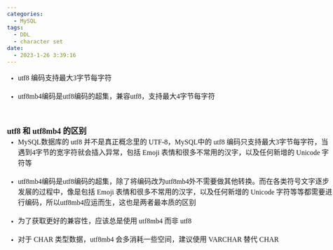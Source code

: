 ```yaml
---
categories:
  - MySQL
tags:
  - DDL
  - character set
date:
  - 2023-1-26 3:39:16
---
```


<body lang=zh-CN style='font-family:Calibri;font-size:11.0pt'>
<!--StartFragment-->

<div style='direction:ltr;border-width:100%'>

<div style='direction:ltr;margin-top:0in;margin-left:0in;width:7.759in'>

<div style='direction:ltr;margin-top:0in;margin-left:0in;width:7.759in'>

<ul type=disc style='direction:ltr;unicode-bidi:embed;margin-top:0in;
 margin-bottom:0in'>
 <li style='margin-top:0;margin-bottom:0;vertical-align:middle'><span
     style='font-family:"Comic Sans MS";font-size:12.0pt' lang=zh-CN>utf8</span><span
     style='font-family:"Comic Sans MS";font-size:12.0pt' lang=en-US> </span><span
     style='font-family:"Microsoft YaHei UI";font-size:12.0pt' lang=zh-CN>编码支持最大</span><span
     style='font-family:"Comic Sans MS";font-size:12.0pt' lang=zh-CN>3</span><span
     style='font-family:"Microsoft YaHei UI";font-size:12.0pt' lang=zh-CN>字节每字符</span></li>
</ul>

<p style='margin:0in;margin-left:.375in;font-family:"Microsoft YaHei UI";
font-size:12.0pt'>&nbsp;</p>

<ul type=disc style='direction:ltr;unicode-bidi:embed;margin-top:0in;
 margin-bottom:0in'>
 <li style='margin-top:0;margin-bottom:0;vertical-align:middle'><span
     style='font-family:"Comic Sans MS";font-size:12.0pt' lang=zh-CN>utf8mb4</span><span
     style='font-family:"Microsoft YaHei UI";font-size:12.0pt' lang=zh-CN>编码是</span><span
     style='font-family:"Comic Sans MS";font-size:12.0pt' lang=zh-CN>utf8</span><span
     style='font-family:"Microsoft YaHei UI";font-size:12.0pt' lang=zh-CN>编码的超集，兼容</span><span
     style='font-family:"Comic Sans MS";font-size:12.0pt' lang=en-US>utf8</span><span
     style='font-family:"Microsoft YaHei UI";font-size:12.0pt' lang=zh-CN>，支持最大</span><span
     style='font-family:"Comic Sans MS";font-size:12.0pt' lang=en-US>4</span><span
     style='font-family:"Microsoft YaHei UI";font-size:12.0pt' lang=zh-CN>字节每字符</span></li>
</ul>

<p style='margin:0in;margin-left:.375in;font-family:"Comic Sans MS";font-size:
12.0pt'>&nbsp;</p>

<p style='margin:0in;font-family:"Comic Sans MS";font-size:12.0pt'>&nbsp;</p>

<p style='margin:0in;font-family:"Comic Sans MS";font-size:12.0pt'>&nbsp;</p>

<p style='margin:0in;font-size:13.5pt'><span style='font-weight:bold;
font-family:"Comic Sans MS"' lang=zh-CN>utf8</span><span style='font-weight:
bold;font-family:"Comic Sans MS"' lang=en-US> </span><span style='font-weight:
bold;font-family:"Microsoft YaHei UI"' lang=zh-CN>和</span><span
style='font-weight:bold;font-family:"Comic Sans MS"' lang=en-US> </span><span
style='font-weight:bold;font-family:"Comic Sans MS"' lang=zh-CN>utf8mb4</span><span
style='font-weight:bold;font-family:"Comic Sans MS"' lang=en-US> </span><span
style='font-weight:bold;font-family:"Microsoft YaHei UI"' lang=zh-CN>的区别</span></p>

<ul type=disc style='direction:ltr;unicode-bidi:embed;margin-top:0in;
 margin-bottom:0in'>
 <li style='margin-top:0;margin-bottom:0;vertical-align:middle'><span
     style='font-family:"Comic Sans MS";font-size:12.0pt' lang=zh-CN>MySQL</span><span
     style='font-family:"Microsoft YaHei UI";font-size:12.0pt' lang=zh-CN>数据库的</span><span
     style='font-family:"Comic Sans MS";font-size:12.0pt' lang=zh-CN> utf8</span><span
     style='font-family:"Comic Sans MS";font-size:12.0pt' lang=en-US> </span><span
     style='font-family:"Microsoft YaHei UI";font-size:12.0pt' lang=zh-CN>并不是真正概念里的</span><span
     style='font-family:"Comic Sans MS";font-size:12.0pt' lang=zh-CN>&nbsp;UTF-8</span><span
     style='font-family:"Microsoft YaHei UI";font-size:12.0pt' lang=zh-CN>，</span><span
     style='font-family:"Comic Sans MS";font-size:12.0pt' lang=zh-CN>MySQL</span><span
     style='font-family:"Microsoft YaHei UI";font-size:12.0pt' lang=zh-CN>中的</span><span
     style='font-family:"Comic Sans MS";font-size:12.0pt' lang=en-US> </span><span
     style='font-family:"Comic Sans MS";font-size:12.0pt' lang=zh-CN>utf8</span><span
     style='font-family:"Comic Sans MS";font-size:12.0pt' lang=en-US> </span><span
     style='font-family:"Microsoft YaHei UI";font-size:12.0pt' lang=zh-CN>编码只支持最大</span><span
     style='font-family:"Comic Sans MS";font-size:12.0pt' lang=zh-CN>3</span><span
     style='font-family:"Microsoft YaHei UI";font-size:12.0pt' lang=zh-CN>字节每字符，当遇到</span><span
     style='font-family:"Comic Sans MS";font-size:12.0pt' lang=en-US>4</span><span
     style='font-family:"Microsoft YaHei UI";font-size:12.0pt' lang=zh-CN>字节的宽字符就会插入异常，包括</span><span
     style='font-family:"Comic Sans MS";font-size:12.0pt' lang=zh-CN> Emoji </span><span
     style='font-family:"Microsoft YaHei UI";font-size:12.0pt' lang=zh-CN>表情和很多不常用的汉字，以及任何新增的</span><span
     style='font-family:"Comic Sans MS";font-size:12.0pt' lang=zh-CN> Unicode </span><span
     style='font-family:"Microsoft YaHei UI";font-size:12.0pt' lang=zh-CN>字符等</span></li>
</ul>

<p style='margin:0in;margin-left:.375in;font-family:"Microsoft YaHei UI";
font-size:12.0pt'>&nbsp;</p>

<ul type=disc style='direction:ltr;unicode-bidi:embed;margin-top:0in;
 margin-bottom:0in'>
 <li style='margin-top:0;margin-bottom:0;vertical-align:middle'><span
     style='font-family:"Comic Sans MS";font-size:12.0pt'>utf8mb4</span><span
     style='font-family:"Microsoft YaHei UI";font-size:12.0pt'>编码是</span><span
     style='font-family:"Comic Sans MS";font-size:12.0pt'>utf8</span><span
     style='font-family:"Microsoft YaHei UI";font-size:12.0pt'>编码的超集，除了将编码改为</span><span
     style='font-family:"Comic Sans MS";font-size:12.0pt'>utf8mb4</span><span
     style='font-family:"Microsoft YaHei UI";font-size:12.0pt'>外不需要做其他转换。⽽在各类符号⽂字逐步发展的过程中，像是包括</span><span
     style='font-family:"Comic Sans MS";font-size:12.0pt'> Emoji </span><span
     style='font-family:"Microsoft YaHei UI";font-size:12.0pt'>表情和很多不常⽤的汉字，以及任何新增的</span><span
     style='font-family:"Comic Sans MS";font-size:12.0pt'> Unicode </span><span
     style='font-family:"Microsoft YaHei UI";font-size:12.0pt'>字符等等都需要进⾏编码，所以</span><span
     style='font-family:"Comic Sans MS";font-size:12.0pt'>utf8mb4</span><span
     style='font-family:"Microsoft YaHei UI";font-size:12.0pt'>应运⽽⽣，这也是两者最本质的区别</span></li>
</ul>

<p style='margin:0in;margin-left:.375in;font-family:"Microsoft YaHei UI";
font-size:12.0pt'>&nbsp;</p>

<ul type=disc style='direction:ltr;unicode-bidi:embed;margin-top:0in;
 margin-bottom:0in'>
 <li style='margin-top:0;margin-bottom:0;vertical-align:middle'><span
     style='font-family:"Microsoft YaHei UI";font-size:12.0pt'>为了获取更好的兼容性，应该总是使用</span><span
     style='font-family:"Comic Sans MS";font-size:12.0pt'> utf8mb4 </span><span
     style='font-family:"Microsoft YaHei UI";font-size:12.0pt'>而非</span><span
     style='font-family:"Comic Sans MS";font-size:12.0pt'> utf8</span></li>
</ul>

<p style='margin:0in;margin-left:.375in;font-family:"Microsoft YaHei UI";
font-size:12.0pt'>&nbsp;</p>

<ul type=disc style='direction:ltr;unicode-bidi:embed;margin-top:0in;
 margin-bottom:0in'>
 <li style='margin-top:0;margin-bottom:0;vertical-align:middle'><span
     style='font-family:"Microsoft YaHei UI";font-size:12.0pt'>对于</span><span
     style='font-family:"Comic Sans MS";font-size:12.0pt'> CHAR </span><span
     style='font-family:"Microsoft YaHei UI";font-size:12.0pt'>类型数据，</span><span
     style='font-family:"Comic Sans MS";font-size:12.0pt'>utf8mb4 </span><span
     style='font-family:"Microsoft YaHei UI";font-size:12.0pt'>会多消耗一些空间，建议使用</span><span
     style='font-family:"Comic Sans MS";font-size:12.0pt'> VARCHAR </span><span
     style='font-family:"Microsoft YaHei UI";font-size:12.0pt'>替代</span><span
     style='font-family:"Comic Sans MS";font-size:12.0pt'> CHAR</span></li>
</ul>

</div>

</div>

</div>

<!--EndFragment-->
</body>
